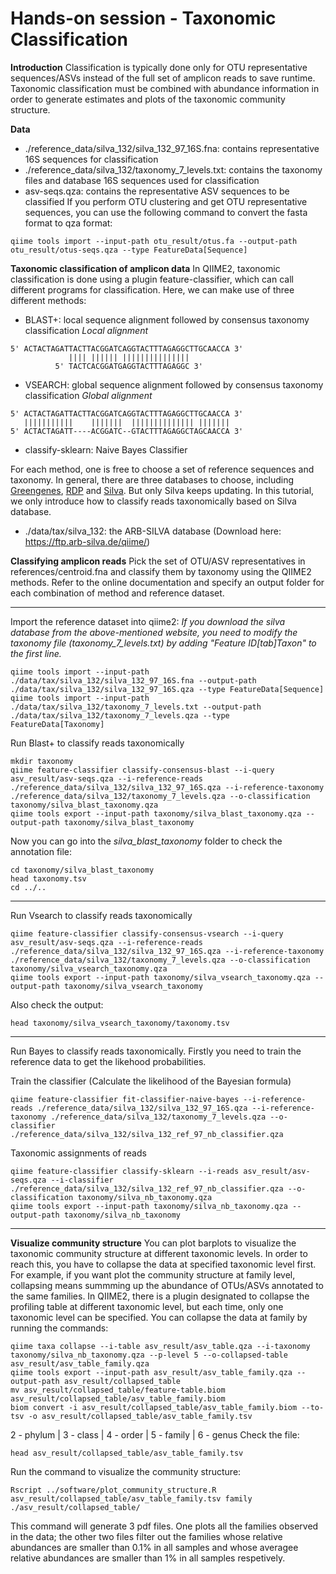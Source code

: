 # Hands-on session - Taxonomic Classification


**Introduction**
Classification is typically done only for OTU representative sequences/ASVs instead of the full set of amplicon reads to save runtime. Taxonomic classification must be combined with abundance information in order to generate estimates and plots of the taxonomic community structure.

**Data**
- ./reference_data/silva_132/silva_132_97_16S.fna: contains representative 16S sequences for classification
- ./reference_data/silva_132/taxonomy_7_levels.txt: contains the taxonomy files and database 16S sequences used for classification
- asv-seqs.qza: contains the representative ASV sequences to be classified
If you perform OTU clustering and get OTU representative sequences, you can use the following command to convert the fasta format to qza format:
```
qiime tools import --input-path otu_result/otus.fa --output-path otu_result/otus-seqs.qza --type FeatureData[Sequence]
```

**Taxonomic classification of amplicon data**
In QIIME2, taxonomic classification is done using a plugin feature-classifier, which can call different programs for classification. Here, we can make use of three different methods:
- BLAST+: local sequence alignment followed by consensus taxonomy classification
*Local alignment*
```
5' ACTACTAGATTACTTACGGATCAGGTACTTTAGAGGCTTGCAACCA 3' 
             |||| |||||| |||||||||||||||
          5' TACTCACGGATGAGGTACTTTAGAGGC 3'
```
- VSEARCH: global sequence alignment followed by consensus taxonomy classification
*Global alignment*
```
5' ACTACTAGATTACTTACGGATCAGGTACTTTAGAGGCTTGCAACCA 3'
   |||||||||||    |||||||  |||||||||||||| |||||||
5' ACTACTAGATT----ACGGATC--GTACTTTAGAGGCTAGCAACCA 3'
```
- classify-sklearn: Naive Bayes Classifier

For each method, one is free to choose a set of reference sequences and taxonomy. In general, there are three databases to choose, including [Greengenes], [RDP] and [Silva]. But only Silva keeps updating. In this tutorial, we only introduce how to classify reads taxonomically based on Silva database.
- ./data/tax/silva_132: the ARB-SILVA database (Download here: https://ftp.arb-silva.de/qiime/)


**Classifying amplicon reads**
Pick the set of OTU/ASV representatives in references/centroid.fna and classify them by taxonomy using the QIIME2 methods. Refer to the online documentation and specify an output folder for each combination of method and reference dataset.

----

Import the reference dataset into qiime2:
*If you download the silva database from the above-mentioned website, you need to modify the taxonomy file (taxonomy_7_levels.txt) by adding "Feature ID[tab]Taxon" to the first line.*
```
qiime tools import --input-path ./data/tax/silva_132/silva_132_97_16S.fna --output-path ./data/tax/silva_132/silva_132_97_16S.qza --type FeatureData[Sequence]
qiime tools import --input-path ./data/tax/silva_132/taxonomy_7_levels.txt --output-path ./data/tax/silva_132/taxonomy_7_levels.qza --type FeatureData[Taxonomy]
```

Run Blast+ to classify reads taxonomically
```
mkdir taxonomy
qiime feature-classifier classify-consensus-blast --i-query asv_result/asv-seqs.qza --i-reference-reads ./reference_data/silva_132/silva_132_97_16S.qza --i-reference-taxonomy ./reference_data/silva_132/taxonomy_7_levels.qza --o-classification taxonomy/silva_blast_taxonomy.qza
qiime tools export --input-path taxonomy/silva_blast_taxonomy.qza --output-path taxonomy/silva_blast_taxonomy
```
Now you can go into the *silva_blast_taxonomy* folder to check the annotation file:
```
cd taxonomy/silva_blast_taxonomy
head taxonomy.tsv
cd ../..
```

----


Run Vsearch to classify reads taxonomically
```
qiime feature-classifier classify-consensus-vsearch --i-query asv_result/asv-seqs.qza --i-reference-reads ./reference_data/silva_132/silva_132_97_16S.qza --i-reference-taxonomy ./reference_data/silva_132/taxonomy_7_levels.qza --o-classification taxonomy/silva_vsearch_taxonomy.qza
qiime tools export --input-path taxonomy/silva_vsearch_taxonomy.qza --output-path taxonomy/silva_vsearch_taxonomy
```
Also check the output:
```
head taxonomy/silva_vsearch_taxonomy/taxonomy.tsv
```

----


Run Bayes to classify reads taxonomically. Firstly you need to train the reference data to get the likehood probabilities.

Train the classifier (Calculate the likelihood of the Bayesian formula)
```
qiime feature-classifier fit-classifier-naive-bayes --i-reference-reads ./reference_data/silva_132/silva_132_97_16S.qza --i-reference-taxonomy ./reference_data/silva_132/taxonomy_7_levels.qza --o-classifier ./reference_data/silva_132/silva_132_ref_97_nb_classifier.qza
```
Taxonomic assignments of reads
```
qiime feature-classifier classify-sklearn --i-reads asv_result/asv-seqs.qza --i-classifier ./reference_data/silva_132/silva_132_ref_97_nb_classifier.qza --o-classification taxonomy/silva_nb_taxonomy.qza
qiime tools export --input-path taxonomy/silva_nb_taxonomy.qza --output-path taxonomy/silva_nb_taxonomy
```
----
**Visualize community structure**
You can plot barplots to visualize the taxonomic community structure at different taxonomic levels. In order to reach this, you have to collapse the data at specified taxonomic level first. For example, if you want plot the community structure at family level, collapsing means summming up the abundance of OTUs/ASVs annotated to the same families. In QIIME2, there is a plugin designated to collapse the profiling table at different taxonomic level, but each time, only one taxonomic level can be specified. You can collapse the data at family by running the commands:
```
qiime taxa collapse --i-table asv_result/asv_table.qza --i-taxonomy taxonomy/silva_nb_taxonomy.qza --p-level 5 --o-collapsed-table asv_result/asv_table_family.qza
qiime tools export --input-path asv_result/asv_table_family.qza --output-path asv_result/collapsed_table
mv asv_result/collapsed_table/feature-table.biom asv_result/collapsed_table/asv_table_family.biom
biom convert -i asv_result/collapsed_table/asv_table_family.biom --to-tsv -o asv_result/collapsed_table/asv_table_family.tsv
```
2 - phylum | 3 - class |  4 - order | 5 - family | 6 - genus
Check the file:
```
head asv_result/collapsed_table/asv_table_family.tsv
```
Run the command to visualize the community structure:
```
Rscript ../software/plot_community_structure.R asv_result/collapsed_table/asv_table_family.tsv family ./asv_result/collapsed_table/
```
This command will generate 3 pdf files. One plots all the families observed in the data; the other two files filter out the families whose relative abundances are smaller than 0.1% in all samples and whose averagee relative abundances are smaller than 1% in all samples respetively.




[Greengenes]: <https://greengenes.secondgenome.com/>
[RDP]: <https://rdp.cme.msu.edu/>
[Silva]: <https://www.arb-silva.de>

